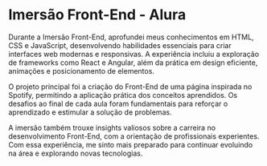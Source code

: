 # Imersão Front-End - Alura
Durante a Imersão Front-End, aprofundei meus conhecimentos em HTML, CSS e JavaScript, desenvolvendo habilidades essenciais para criar interfaces web modernas e responsivas. A experiência incluiu a exploração de frameworks como React e Angular, além da prática em design eficiente, animações e posicionamento de elementos.

O projeto principal foi a criação do Front-End de uma página inspirada no Spotify, permitindo a aplicação prática dos conceitos aprendidos. Os desafios ao final de cada aula foram fundamentais para reforçar o aprendizado e estimular a solução de problemas.

A imersão também trouxe insights valiosos sobre a carreira no desenvolvimento Front-End, com a orientação de profissionais experientes. Com essa experiência, me sinto mais preparado para continuar evoluindo na área e explorando novas tecnologias.
